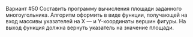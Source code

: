 Вариант #50
Составить программу вычисления площади заданного многоугольника. Алгоритм оформить в виде функции, получающей на вход массивы указателей на X — и Y-координаты вершин фигуры. На выход функция должна вернуть указатель на значение площади.
